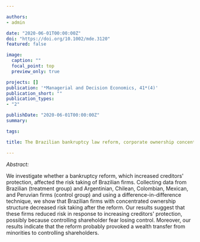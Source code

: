```yaml
---

authors:
- admin

date: "2020-06-01T00:00:00Z"
doi: "https://doi.org/10.1002/mde.3120"
featured: false

image: 
  caption: ""
  focal_point: top
  preview_only: true

projects: []
publication: '*Managerial and Decision Economics, 41*(4)'
publication_short: ""
publication_types:
- "2"

publishDate: "2020-06-01T00:00:00Z"
summary: 

tags:

title: The Brazilian bankruptcy law reform, corporate ownership concentration, and risk-taking

---
```




*Abstract:*

We investigate whether a bankruptcy reform, which increased creditors' protection, affected the risk taking of Brazilian firms. Collecting data from Brazilian (treatment group) and Argentinian, Chilean, Colombian, Mexican, and Peruvian firms (control group) and using a difference-in-difference technique, we show that Brazilian firms with concentrated ownership structure decreased risk taking after the reform. Our results suggest that these firms reduced risk in response to increasing creditors' protection, possibly because controlling shareholder fear losing control. Moreover, our results indicate that the reform probably provoked a wealth transfer from minorities to controlling shareholders.
